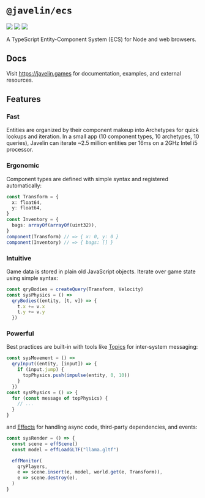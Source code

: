 # `@javelin/ecs`

![](https://camo.githubusercontent.com/36d0620c487aed9687926c052da8f57bb3361997/68747470733a2f2f666c61742e62616467656e2e6e65742f62616467652f6c6963656e73652f4d49542f707572706c65)
![](https://camo.githubusercontent.com/e31c52c59d5035f3abb502ef36e4b7b5a10eb173/68747470733a2f2f666c61742e62616467656e2e6e65742f62616467652f69636f6e2f547970655363726970743f69636f6e3d74797065736372697074266c6162656c)
![](https://flat.badgen.net/bundlephobia/minzip/@javelin/ecs)

A TypeScript Entity-Component System (ECS) for Node and web browsers.

## Docs

Visit https://javelin.games for documentation, examples, and external resources.

## Features

### Fast

Entities are organized by their component makeup into Archetypes for quick lookups and iteration. In a small app (10 component types, 10 archetypes, 10 queries), Javelin can iterate ~2.5 million entities per 16ms on a 2GHz Intel i5 processor.

### Ergonomic

Component types are defined with simple syntax and registered automatically:

```ts
const Transform = {
  x: float64,
  y: float64,
}
const Inventory = {
  bags: arrayOf(arrayOf(uint32)),
}
component(Transform) // => { x: 0, y: 0 }
component(Inventory) // => { bags: [] }
```

### Intuitive

Game data is stored in plain old JavaScript objects. Iterate over game state using simple syntax:

```ts
const qryBodies = createQuery(Transform, Velocity)
const sysPhysics = () =>
  qryBodies((entity, [t, v]) => {
    t.x += v.x
    t.y += v.y
  })
```

### Powerful

Best practices are built-in with tools like [Topics](https://javelin.games/ecs/topics) for inter-system messaging:

```ts
const sysMovement = () =>
  qryInput((entity, [input]) => {
    if (input.jump) {
      topPhysics.push(impulse(entity, 0, 10))
    }
  })
const sysPhysics = () => {
  for (const message of topPhysics) {
    // ...
  }
}
```

and [Effects](https://javelin.games/ecs/effects) for handling async code, third-party dependencies, and events:

```ts
const sysRender = () => {
  const scene = effScene()
  const model = effLoadGLTF("llama.gltf")

  effMonitor(
    qryPlayers,
    e => scene.insert(e, model, world.get(e, Transform)),
    e => scene.destroy(e),
  )
}
```
